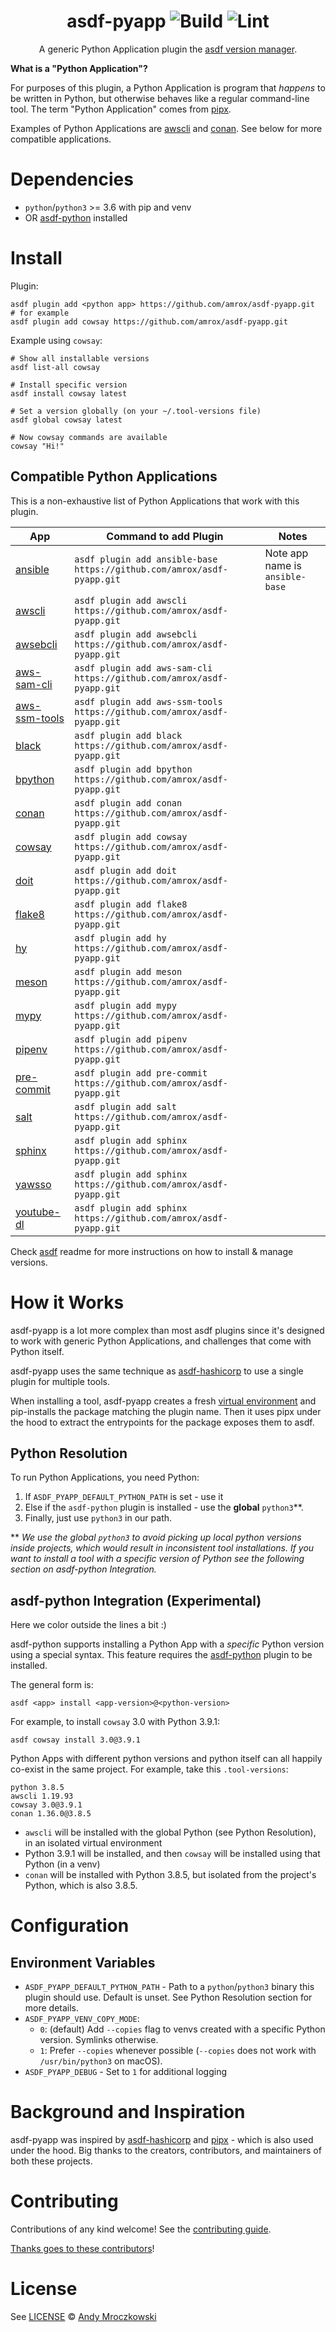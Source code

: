 <div align="center">

# asdf-pyapp ![Build](https://github.com/amrox/asdf-pyapp/workflows/Build/badge.svg) ![Lint](https://github.com/amrox/asdf-pyapp/workflows/Lint/badge.svg)

A generic Python Application plugin the [asdf version manager](https://asdf-vm.com).

</div>

**What is a "Python Application"?**

For purposes of this plugin, a Python Application is program that _happens_ to be written in Python, but otherwise behaves like a regular command-line tool. The term "Python Application" comes from [pipx](https://pypa.github.io/pipx/).

Examples of Python Applications are [awscli](https://pypi.org/project/awscli/) and [conan](https://pypi.org/project/conan/). See below for more compatible applications.

# Dependencies

- `python`/`python3` >= 3.6 with pip and venv
- OR [asdf-python](https://github.com/danhper/asdf-python) installed

# Install

Plugin:

```shell
asdf plugin add <python app> https://github.com/amrox/asdf-pyapp.git
# for example
asdf plugin add cowsay https://github.com/amrox/asdf-pyapp.git
```

Example using `cowsay`:

```shell
# Show all installable versions
asdf list-all cowsay

# Install specific version
asdf install cowsay latest

# Set a version globally (on your ~/.tool-versions file)
asdf global cowsay latest

# Now cowsay commands are available
cowsay "Hi!"
```

## Compatible Python Applications

This is a non-exhaustive list of Python Applications that work with this plugin.

| App                                                      | Command to add Plugin                                                   | Notes                           |
| -------------------------------------------------------- | ----------------------------------------------------------------------- | ------------------------------- |
| [ansible](https://pypi.org/project/ansible-base/)        | `asdf plugin add ansible-base https://github.com/amrox/asdf-pyapp.git`  | Note app name is `ansible-base` |
| [awscli](https://pypi.org/project/awscli/)               | `asdf plugin add awscli https://github.com/amrox/asdf-pyapp.git`        |                                 |
| [awsebcli](https://pypi.org/project/awsebcli/)           | `asdf plugin add awsebcli https://github.com/amrox/asdf-pyapp.git`      |                                 |
| [aws-sam-cli](https://pypi.org/project/aws-sam-cli/)     | `asdf plugin add aws-sam-cli https://github.com/amrox/asdf-pyapp.git`   |                                 |
| [aws-ssm-tools](https://pypi.org/project/aws-ssm-tools/) | `asdf plugin add aws-ssm-tools https://github.com/amrox/asdf-pyapp.git` |                                 |
| [black](https://pypi.org/project/black/)                 | `asdf plugin add black https://github.com/amrox/asdf-pyapp.git`         |                                 |
| [bpython](https://pypi.org/project/bpython/)             | `asdf plugin add bpython https://github.com/amrox/asdf-pyapp.git`       |                                 |
| [conan](https://pypi.org/project/conan/)                 | `asdf plugin add conan https://github.com/amrox/asdf-pyapp.git`         |                                 |
| [cowsay](https://pypi.org/project/cowsay/)               | `asdf plugin add cowsay https://github.com/amrox/asdf-pyapp.git`        |                                 |
| [doit](https://pypi.org/project/doit/)                   | `asdf plugin add doit https://github.com/amrox/asdf-pyapp.git`          |                                 |
| [flake8](https://pypi.org/project/flake8/)               | `asdf plugin add flake8 https://github.com/amrox/asdf-pyapp.git`        |                                 |
| [hy](https://pypi.org/project/hy/)                       | `asdf plugin add hy https://github.com/amrox/asdf-pyapp.git`            |                                 |
| [meson](https://pypi.org/project/meson/)                 | `asdf plugin add meson https://github.com/amrox/asdf-pyapp.git`         |                                 |
| [mypy](https://pypi.org/project/mypy/)                   | `asdf plugin add mypy https://github.com/amrox/asdf-pyapp.git`          |                                 |
| [pipenv](https://pypi.org/project/pipenv/)               | `asdf plugin add pipenv https://github.com/amrox/asdf-pyapp.git`        |                                 |
| [pre-commit](https://pypi.org/project/pre-commit/)       | `asdf plugin add pre-commit https://github.com/amrox/asdf-pyapp.git`    |                                 |
| [salt](https://pypi.org/project/salt/)                   | `asdf plugin add salt https://github.com/amrox/asdf-pyapp.git`          |                                 |
| [sphinx](https://pypi.org/project/Sphinx/)               | `asdf plugin add sphinx https://github.com/amrox/asdf-pyapp.git`        |                                 |
| [yawsso](https://pypi.org/project/yawsso/)               | `asdf plugin add sphinx https://github.com/amrox/asdf-pyapp.git`        |                                 |
| [youtube-dl](https://pypi.org/project/youtube-dl/)       | `asdf plugin add sphinx https://github.com/amrox/asdf-pyapp.git`        |                                 |

Check [asdf](https://github.com/asdf-vm/asdf) readme for more instructions on how to install & manage versions.

# How it Works

asdf-pyapp is a lot more complex than most asdf plugins since it's designed to work with generic Python Applications, and challenges that come with Python itself.

asdf-pyapp uses the same technique as [asdf-hashicorp](https://github.com/asdf-community/asdf-hashicorp) to use a single plugin for multiple tools.

When installing a tool, asdf-pyapp creates a fresh [virtual environment](https://docs.python.org/3/tutorial/venv.html) and pip-installs the package matching the plugin name. Then it uses pipx under the hood to extract the entrypoints for the package exposes them to asdf.

## Python Resolution

To run Python Applications, you need Python:

1. If `ASDF_PYAPP_DEFAULT_PYTHON_PATH` is set - use it
1. Else if the `asdf-python` plugin is installed - use the **global** `python3`\*\*.
1. Finally, just use `python3` in our path.

\*\* _We use the global `python3` to avoid picking up local python versions inside projects, which would result in inconsistent tool installations. If you want to install a tool with a specific version of Python see the following section on asdf-python Integration._

## asdf-python Integration (Experimental)

Here we color outside the lines a bit :)

asdf-python supports installing a Python App with a _specific_ Python version using a special syntax. This feature requires the [asdf-python](https://github.com/danhper/asdf-python) plugin to be installed.

The general form is:

```shell
asdf <app> install <app-version>@<python-version>
```

For example, to install `cowsay` 3.0 with Python 3.9.1:

```shell
asdf cowsay install 3.0@3.9.1
```

Python Apps with different python versions and python itself can all happily co-exist in the same project. For example, take this `.tool-versions`:

```shell
python 3.8.5
awscli 1.19.93
cowsay 3.0@3.9.1
conan 1.36.0@3.8.5
```

- `awscli` will be installed with the global Python (see Python Resolution), in an isolated virtual environment
- Python 3.9.1 will be installed, and then `cowsay` will be installed using that Python (in a venv)
- `conan` will be installed with Python 3.8.5, but isolated from the project's Python, which is also 3.8.5.

# Configuration

## Environment Variables

- `ASDF_PYAPP_DEFAULT_PYTHON_PATH` - Path to a `python`/`python3` binary this plugin should use. Default is unset. See Python Resolution section for more details.
- `ASDF_PYAPP_VENV_COPY_MODE`:
  - `0`: (default) Add `--copies` flag to venvs created with a specific Python version. Symlinks otherwise.
  - `1`: Prefer `--copies` whenever possible (`--copies` does not work with `/usr/bin/python3` on macOS).
- `ASDF_PYAPP_DEBUG` - Set to `1` for additional logging

# Background and Inspiration

asdf-pyapp was inspired by [asdf-hashicorp](https://github.com/asdf-community/asdf-hashicorp) and [pipx](https://pypa.github.io/pipx/) - which is also used under the hood. Big thanks to the creators, contributors, and maintainers of both these projects.

# Contributing

Contributions of any kind welcome! See the [contributing guide](contributing.md).

[Thanks goes to these contributors](https://github.com/amrox/asdf-pyapp/graphs/contributors)!

# License

See [LICENSE](LICENSE) © [Andy Mroczkowski](https://github.com/amrox/)
